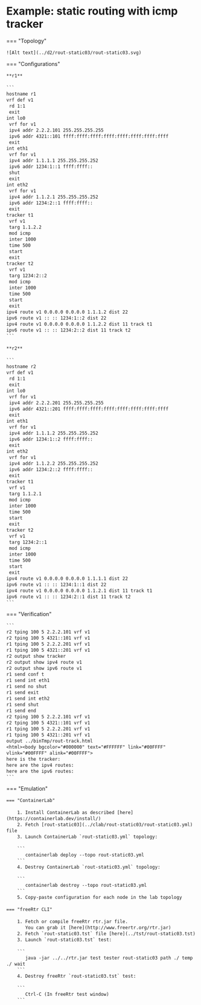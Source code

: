 # Example: static routing with icmp tracker

=== "Topology"

    ![Alt text](../d2/rout-static03/rout-static03.svg)

=== "Configurations"

    **r1**

    ```
    hostname r1
    vrf def v1
     rd 1:1
     exit
    int lo0
     vrf for v1
     ipv4 addr 2.2.2.101 255.255.255.255
     ipv6 addr 4321::101 ffff:ffff:ffff:ffff:ffff:ffff:ffff:ffff
     exit
    int eth1
     vrf for v1
     ipv4 addr 1.1.1.1 255.255.255.252
     ipv6 addr 1234:1::1 ffff:ffff::
     shut
     exit
    int eth2
     vrf for v1
     ipv4 addr 1.1.2.1 255.255.255.252
     ipv6 addr 1234:2::1 ffff:ffff::
     exit
    tracker t1
     vrf v1
     targ 1.1.2.2
     mod icmp
     inter 1000
     time 500
     start
     exit
    tracker t2
     vrf v1
     targ 1234:2::2
     mod icmp
     inter 1000
     time 500
     start
     exit
    ipv4 route v1 0.0.0.0 0.0.0.0 1.1.1.2 dist 22
    ipv6 route v1 :: :: 1234:1::2 dist 22
    ipv4 route v1 0.0.0.0 0.0.0.0 1.1.2.2 dist 11 track t1
    ipv6 route v1 :: :: 1234:2::2 dist 11 track t2
    ```

    **r2**

    ```
    hostname r2
    vrf def v1
     rd 1:1
     exit
    int lo0
     vrf for v1
     ipv4 addr 2.2.2.201 255.255.255.255
     ipv6 addr 4321::201 ffff:ffff:ffff:ffff:ffff:ffff:ffff:ffff
     exit
    int eth1
     vrf for v1
     ipv4 addr 1.1.1.2 255.255.255.252
     ipv6 addr 1234:1::2 ffff:ffff::
     exit
    int eth2
     vrf for v1
     ipv4 addr 1.1.2.2 255.255.255.252
     ipv6 addr 1234:2::2 ffff:ffff::
     exit
    tracker t1
     vrf v1
     targ 1.1.2.1
     mod icmp
     inter 1000
     time 500
     start
     exit
    tracker t2
     vrf v1
     targ 1234:2::1
     mod icmp
     inter 1000
     time 500
     start
     exit
    ipv4 route v1 0.0.0.0 0.0.0.0 1.1.1.1 dist 22
    ipv6 route v1 :: :: 1234:1::1 dist 22
    ipv4 route v1 0.0.0.0 0.0.0.0 1.1.2.1 dist 11 track t1
    ipv6 route v1 :: :: 1234:2::1 dist 11 track t2
    ```

=== "Verification"

    ```
    r2 tping 100 5 2.2.2.101 vrf v1
    r2 tping 100 5 4321::101 vrf v1
    r1 tping 100 5 2.2.2.201 vrf v1
    r1 tping 100 5 4321::201 vrf v1
    r2 output show tracker
    r2 output show ipv4 route v1
    r2 output show ipv6 route v1
    r1 send conf t
    r1 send int eth1
    r1 send no shut
    r1 send exit
    r1 send int eth2
    r1 send shut
    r1 send end
    r2 tping 100 5 2.2.2.101 vrf v1
    r2 tping 100 5 4321::101 vrf v1
    r1 tping 100 5 2.2.2.201 vrf v1
    r1 tping 100 5 4321::201 vrf v1
    output ../binTmp/rout-track.html
    <html><body bgcolor="#000000" text="#FFFFFF" link="#00FFFF" vlink="#00FFFF" alink="#00FFFF">
    here is the tracker:
    here are the ipv4 routes:
    here are the ipv6 routes:
    ```

=== "Emulation"

    === "ContainerLab"

        1. Install ContainerLab as described [here](https://containerlab.dev/install/)  
        2. Fetch [rout-static03](../clab/rout-static03/rout-static03.yml) file  
        3. Launch ContainerLab `rout-static03.yml` topology:  

        ```
           containerlab deploy --topo rout-static03.yml  
        ```
        4. Destroy ContainerLab `rout-static03.yml` topology:  

        ```
           containerlab destroy --topo rout-static03.yml  
        ```
        5. Copy-paste configuration for each node in the lab topology

    === "freeRtr CLI"

        1. Fetch or compile freeRtr rtr.jar file.  
           You can grab it [here](http://www.freertr.org/rtr.jar)  
        2. Fetch `rout-static03.tst` file [here](../tst/rout-static03.tst)  
        3. Launch `rout-static03.tst` test:  

        ```
           java -jar ../../rtr.jar test tester rout-static03 path ./ temp ./ wait
        ```
        4. Destroy freeRtr `rout-static03.tst` test:  

        ```
           Ctrl-C (In freeRtr test window)
        ```

